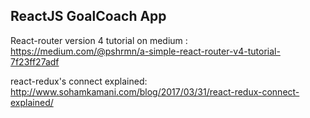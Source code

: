 ## ReactJS GoalCoach App

React-router version 4 tutorial on medium : https://medium.com/@pshrmn/a-simple-react-router-v4-tutorial-7f23ff27adf

react-redux's connect explained: http://www.sohamkamani.com/blog/2017/03/31/react-redux-connect-explained/ 

